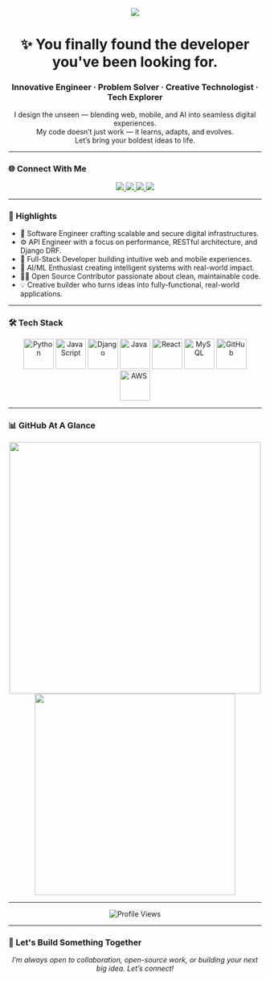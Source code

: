 <p align="center">
  <img src="https://readme-typing-svg.herokuapp.com?color=87CEFA&lines=Hey+there+Tech+Explorer!;Welcome+to+my+Digital+Realm+🚀;Let’s+turn+ideas+into+impact!;Innovation+starts+here+✨" />
</p>

<h1 align="center">✨ You finally found the developer you've been looking for.</h1>

<h3 align="center">
  <strong>Innovative Engineer · Problem Solver · Creative Technologist · Tech Explorer</strong>
</h3>


<p align="center">
  I design the unseen — blending web, mobile, and AI into seamless digital experiences. <br />
  My code doesn’t just work — it learns, adapts, and evolves. <br />
  Let’s bring your boldest ideas to life.
</p>


---

### 🌐 Connect With Me

<p align="center">
  <a href="https://njuguna-kelvin.netlify.app" target="_blank">
    <img src="https://img.shields.io/badge/Portfolio-%231DA1F2?style=for-the-badge&logo=Portfolio&logoColor=white" />
  </a>
  <a href="https://github.com/NjugunaKelvin" target="_blank">
    <img src="https://img.shields.io/badge/GitHub-%2312100E?style=for-the-badge&logo=github&logoColor=white" />
  </a>
  <a href="https://www.linkedin.com/in/njuguna-kelvin" target="_blank">
    <img src="https://img.shields.io/badge/LinkedIn-%230077B5?style=for-the-badge&logo=linkedin&logoColor=white" />
  </a>
  <a href="https://x.com/VinNjuguna" target="_blank">
    <img src="https://img.shields.io/badge/Twitter-%231DA1F2?style=for-the-badge&logo=twitter&logoColor=white" />
  </a>
</p>

---

### 🧠 Highlights

- 🧱 Software Engineer crafting scalable and secure digital infrastructures.
- ⚙️ API Engineer with a focus on performance, RESTful architecture, and Django DRF.
- 📱 Full-Stack Developer building intuitive web and mobile experiences.
- 🤖 AI/ML Enthusiast creating intelligent systems with real-world impact.
- 👨‍💻 Open Source Contributor passionate about clean, maintainable code.
- 💡 Creative builder who turns ideas into fully-functional, real-world applications.


---

### 🛠️ Tech Stack

<p align="center">
  <img src="https://techstack-generator.vercel.app/python-icon.svg" width="60" alt="Python" />
  <img src="https://techstack-generator.vercel.app/js-icon.svg" width="60" alt="JavaScript" />
  <img src="https://techstack-generator.vercel.app/django-icon.svg" width="60" alt="Django" />
  <img src="https://techstack-generator.vercel.app/java-icon.svg" width="60" alt="Java" />
  <img src="https://techstack-generator.vercel.app/react-icon.svg" width="60" alt="React" />
  <img src="https://techstack-generator.vercel.app/mysql-icon.svg" width="60" alt="MySQL" />
  <img src="https://techstack-generator.vercel.app/github-icon.svg" width="60" alt="GitHub" />
  <img src="https://techstack-generator.vercel.app/aws-icon.svg" width="60" alt="AWS" />
</p>

---

### 📊 GitHub At A Glance

<p align="center">
  <img width="500" src="https://github-readme-stats.vercel.app/api?username=NjugunaKelvin&show_icons=true&theme=vision-friendly-dark" />
  <img width="400" src="https://github-readme-stats.vercel.app/api/top-langs/?username=NjugunaKelvin&layout=compact&theme=vision-friendly-dark" />
</p>

---

<p align="center">
  <img src="https://komarev.com/ghpvc/?username=NjugunaKelvin&style=for-the-badge&color=orange" alt="Profile Views"/>
</p>

---

### 💬 Let's Build Something Together

<p align="center"><em>I’m always open to collaboration, open-source work, or building your next big idea. Let’s connect!</em></p>
